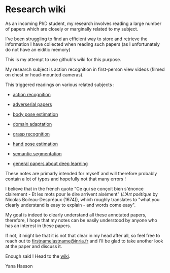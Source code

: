 Research wiki
=============

As an incoming PhD student, my research involves reading a large number of papers which are closely or marginally related to my subject.

I've been struggling to find an efficient way to store and retrieve the information I have collected when reading such papers (as I unfortunately do not have an eiditic memory)

This is my attempt to use github's wiki for this purpose.

My research subject is action recognition in first-person view videos (filmed on chest or head-mounted cameras).

This triggered readings on various related subjects :

- [action recognition](https://github.com/hassony2/inria/wiki/action-papers)
- [adverserial papers](https://github.com/hassony2/inria/wiki/adverserial-papers)
- [body pose estimation](https://github.com/hassony2/inria/wiki/body-papers)
- [domain adaptation](https://github.com/hassony2/inria/wiki/domain-adaptation-papers)
- [grasp recognition](https://github.com/hassony2/inria/wiki/grasp-papers)
- [hand pose estimation](https://github.com/hassony2/inria/wiki/hand-papers)
- [semantic segmentation](https://github.com/hassony2/inria/wiki/segmentation-papers)


- [general papers about deep learning](https://github.com/hassony2/inria/wiki/deep-learning-papers)

These notes are primarly intended for myself and will therefore probably contain a lot of typos and hopefully not that many errors !

I believe that in the french quote "Ce qui se conçoit bien s'énonce clairement - Et les mots pour le dire arrivent aisément" (*L'Art poétique* by Nicolas Boileau-Despréaux (1674)), which roughly translates to "what you clearly understand is easy to explain - and words come easy".

My goal is indeed to clearly understand all these annotated papers, therefore, I hope that my notes can be easily understood by anyone who has an interest in these papers.

If not, it might be that it is not that clear in my head after all, so feel free to reach out to firstnamelastname@inria.fr and I'll be glad to take another look at the paper and discuss it.

Enough said ! Head to the [wiki](https://github.com/hassony2/inria/wiki).

Yana Hasson
